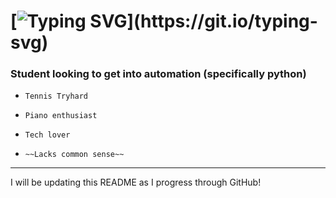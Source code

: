 [![Typing SVG](https://readme-typing-svg.herokuapp.com?width=422&height=79&lines=%F0%9F%91%8B+Hi%2C+I'm+ToastedSalt!)](https://git.io/typing-svg)
 ============= 
 


###  Student looking to get into automation (specifically python) ###

* `Tennis Tryhard`

* `Piano enthusiast`

* `Tech lover`

* `~~Lacks common sense~~`

-----

I will be updating this README as I progress through GitHub!
